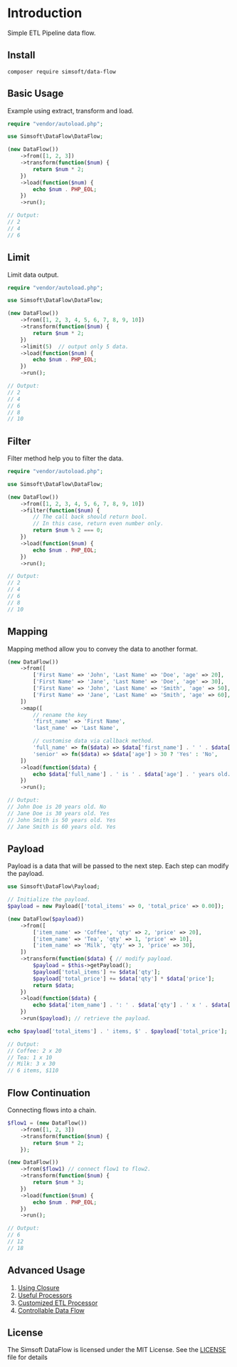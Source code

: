 # Introduction

Simple ETL Pipeline data flow.

## Install

```shell
composer require simsoft/data-flow
```

## Basic Usage

Example using extract, transform and load.

```php
require "vendor/autoload.php";

use Simsoft\DataFlow\DataFlow;

(new DataFlow())
    ->from([1, 2, 3])
    ->transform(function($num) {
        return $num * 2;
    })
    ->load(function($num) {
        echo $num . PHP_EOL;
    })
    ->run();

// Output:
// 2
// 4
// 6
```

## Limit

Limit data output.

```php
require "vendor/autoload.php";

use Simsoft\DataFlow\DataFlow;

(new DataFlow())
    ->from([1, 2, 3, 4, 5, 6, 7, 8, 9, 10])
    ->transform(function($num) {
        return $num * 2;
    })
    ->limit(5)  // output only 5 data.
    ->load(function($num) {
        echo $num . PHP_EOL;
    })
    ->run();

// Output:
// 2
// 4
// 6
// 8
// 10
```

## Filter
Filter method help you to filter the data.
```php
require "vendor/autoload.php";

use Simsoft\DataFlow\DataFlow;

(new DataFlow())
    ->from([1, 2, 3, 4, 5, 6, 7, 8, 9, 10])
    ->filter(function($num) {
        // The call back should return bool.
        // In this case, return even number only.
        return $num % 2 === 0;
    })
    ->load(function($num) {
        echo $num . PHP_EOL;
    })
    ->run();

// Output:
// 2
// 4
// 6
// 8
// 10
```

## Mapping

Mapping method allow you to convey the data to another format.

```php
(new DataFlow())
    ->from([
        ['First Name' => 'John', 'Last Name' => 'Doe', 'age' => 20],
        ['First Name' => 'Jane', 'Last Name' => 'Doe', 'age' => 30],
        ['First Name' => 'John', 'Last Name' => 'Smith', 'age' => 50],
        ['First Name' => 'Jane', 'Last Name' => 'Smith', 'age' => 60],
    ])
    ->map([
        // rename the key
        'first_name' => 'First Name',
        'last_name' => 'Last Name',

        // customise data via callback method.
        'full_name' => fn($data) => $data['first_name'] . ' ' . $data['last_name'],
        'senior' => fn($data) => $data['age'] > 30 ? 'Yes' : 'No',
    ])
    ->load(function($data) {
        echo $data['full_name'] . ' is ' . $data['age'] . ' years old. ' . $data['senior'] . PHP_EOL;
    })
    ->run();

// Output:
// John Doe is 20 years old. No
// Jane Doe is 30 years old. Yes
// John Smith is 50 years old. Yes
// Jane Smith is 60 years old. Yes
```

## Payload

Payload is a data that will be passed to the next step. Each step can modify the
payload.

```php
use Simsoft\DataFlow\Payload;

// Initialize the payload.
$payload = new Payload(['total_items' => 0, 'total_price' => 0.00]);

(new DataFlow($payload))
    ->from([
        ['item_name' => 'Coffee', 'qty' => 2, 'price' => 20],
        ['item_name' => 'Tea', 'qty' => 1, 'price' => 10],
        ['item_name' => 'Milk', 'qty' => 3, 'price' => 30],
    ])
    ->transform(function($data) { // modify payload.
        $payload = $this->getPayload();
        $payload['total_items'] += $data['qty'];
        $payload['total_price'] += $data['qty'] * $data['price'];
        return $data;
    })
    ->load(function($data) {
        echo $data['item_name'] . ': ' . $data['qty'] . ' x ' . $data['price'] . PHP_EOL;
    })
    ->run($payload); // retrieve the payload.

echo $payload['total_items'] . ' items, $' . $payload['total_price'];

// Output:
// Coffee: 2 x 20
// Tea: 1 x 10
// Milk: 3 x 30
// 6 items, $110
```

## Flow Continuation

Connecting flows into a chain.

```php
$flow1 = (new DataFlow())
    ->from([1, 2, 3])
    ->transform(function($num) {
        return $num * 2;
    });

(new DataFlow())
    ->from($flow1) // connect flow1 to flow2.
    ->transform(function($num) {
        return $num * 3;
    })
    ->load(function($num) {
        echo $num . PHP_EOL;
    })
    ->run();

// Output:
// 6
// 12
// 18
```

## Advanced Usage

1. [Using Closure](docs/USING_CLOSURE.md)
2. [Useful Processors](docs/PROCESSORS.md)
3. [Customized ETL Processor](docs/CUSTOMIZED_PROCESSOR.md)
4. [Controllable Data Flow](docs/CONTROLLABLE_DATAFLOW.md)

## License

The Simsoft DataFlow is licensed under the MIT License. See
the [LICENSE](LICENSE) file for details
